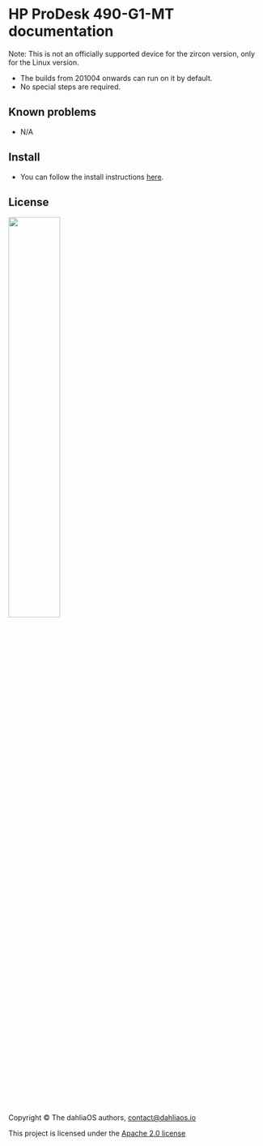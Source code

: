 # HP ProDesk 490-G1-MT documentation

Note: This is not an officially supported device for the zircon version, only for the Linux version.

- The builds from 201004 onwards can run on it by default.
- No special steps are required.

## Known problems
- N/A

## Install
- You can follow the install instructions [here](../../run%20dahliaOS/x86_64-efi.md). 

## License

<p align="left">
  <img width="45%" src="https://github.com/dahliaos/brand/blob/master/Logo%20SVGs/dahliaOS%20logo%20with%20text%20(drop%20shadow).svg"
</p>

Copyright © The dahliaOS authors, contact@dahliaos.io

This project is licensed under the [Apache 2.0 license](../../LICENSE)
